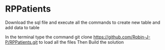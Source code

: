# RPPatients

Download the sql file and execute all the commands to create new table and add data to table

In the terminal type the command
git clone https://github.com/Robin-J-P/RPPatients.git to load all the files
Then Build the solution 
